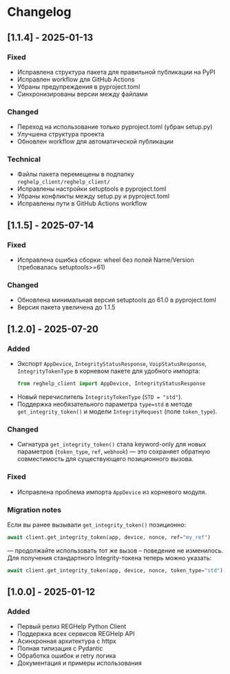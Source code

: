# Changelog

## [1.1.4] - 2025-01-13

### Fixed
- Исправлена структура пакета для правильной публикации на PyPI
- Исправлен workflow для GitHub Actions
- Убраны предупреждения в pyproject.toml
- Синхронизированы версии между файлами

### Changed
- Переход на использование только pyproject.toml (убран setup.py)
- Улучшена структура проекта
- Обновлен workflow для автоматической публикации

### Technical
- Файлы пакета перемещены в подпапку `reghelp_client/reghelp_client/`
- Исправлены настройки setuptools в pyproject.toml
- Убраны конфликты между setup.py и pyproject.toml
- Исправлены пути в GitHub Actions workflow

## [1.1.5] - 2025-07-14

### Fixed
- Исправлена ошибка сборки: wheel без полей Name/Version (требовалась setuptools>=61)

### Changed
- Обновлена минимальная версия setuptools до 61.0 в pyproject.toml
- Версия пакета увеличена до 1.1.5

## [1.2.0] - 2025-07-20

### Added
- Экспорт `AppDevice`, `IntegrityStatusResponse`, `VoipStatusResponse`, `IntegrityTokenType` в корневом пакете для удобного импорта:
  ```python
  from reghelp_client import AppDevice, IntegrityStatusResponse
  ```
- Новый перечислитель `IntegrityTokenType` (`STD = "std"`).
- Поддержка необязательного параметра `type=std` в методе `get_integrity_token()`
  и модели `IntegrityRequest` (поле `token_type`).

### Changed
- Сигнатура `get_integrity_token()` стала keyword-only для новых параметров
  (`token_type`, `ref`, `webhook`) — это сохраняет обратную совместимость
  для существующего позиционного вызова.

### Fixed
- Исправлена проблема импорта `AppDevice` из корневого модуля.

### Migration notes
Если вы ранее вызывали `get_integrity_token()` позиционно:

```python
await client.get_integrity_token(app, device, nonce, ref="my_ref")
```

–– продолжайте использовать тот же вызов – поведение не изменилось. Для
получения стандартного Integrity-токена теперь можно указать:

```python
await client.get_integrity_token(app, device, nonce, token_type="std")
```

## [1.0.0] - 2025-01-12

### Added
- Первый релиз REGHelp Python Client
- Поддержка всех сервисов REGHelp API
- Асинхронная архитектура с httpx
- Полная типизация с Pydantic
- Обработка ошибок и retry логика
- Документация и примеры использования 